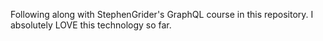 Following along with StephenGrider's GraphQL course in this repository. I absolutely LOVE this technology so far.

